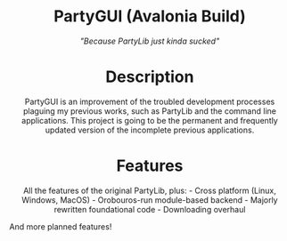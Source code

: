 <h1 align=center>PartyGUI (Avalonia Build)</h1>
<p align=center><i>"Because PartyLib just kinda sucked"</i></p>

<h1 align=center>Description</h1>
<p align=center>
PartyGUI is an improvement of the troubled development processes plaguing my previous works, such as PartyLib and the command line applications. This project is going to be the permanent and frequently updated version of the incomplete previous applications.
</p>

<h1 align=center>Features</H1>
<p align=center>
All the features of the original PartyLib, plus:
- Cross platform (Linux, Windows, MacOS)
- Orobouros-run module-based backend
- Majorly rewritten foundational code
- Downloading overhaul

And more planned features!
</p>